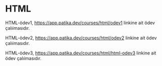 # HTML
HTML-ödev1, https://app.patika.dev/courses/html/odev1 linkine ait ödev çalıimasıdır.



HTML-ödev2, https://app.patika.dev/courses/html/odev2 linkine ait ödev çalıimasıdır.




HTML-ödev3, https://app.patika.dev/courses/html/html-odev3 linkine ait ödev çalıimasıdır.
